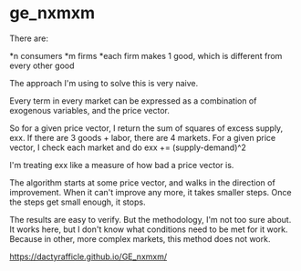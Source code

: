 # ge_nxmxm

There are:

 *n consumers
 *m firms
 *each firm makes 1 good, which is different from every other good
 
The approach I'm using to solve this is very naive. 

Every term in every market can be expressed as a combination of exogenous variables, and the price vector.

So for a given price vector, I return the sum of squares of excess supply, exx. If there are 3 goods + labor, there are 4 markets. For a given price vector, I check each market and do exx += (supply-demand)^2 

I'm treating exx like a measure of how bad a price vector is.

The algorithm starts at some price vector, and walks in the direction of improvement. When it can't improve any more, it takes smaller steps. Once the steps get small enough, it stops.

The results are easy to verify. But the methodology, I'm not too sure about. It works here, but I don't know what conditions need to be met for it work. Because in other, more complex markets, this method does not work.

https://dactyrafficle.github.io/GE_nxmxm/
